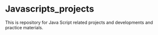 # Javascripts_projects
This is repository for Java Script related projects and developments and practice materials.
